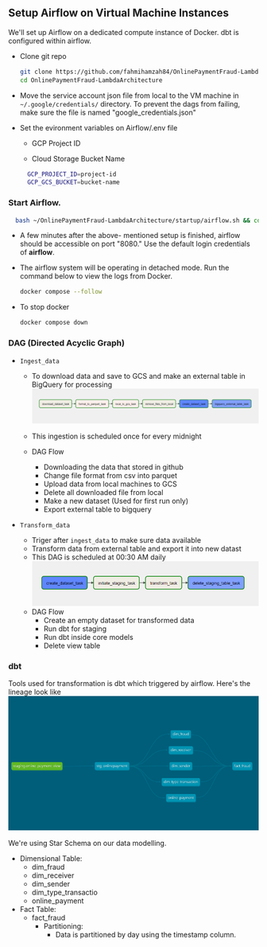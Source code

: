 ## Setup Airflow on Virtual Machine Instances

We'll set up Airflow on a dedicated compute instance of Docker. dbt is configured within airflow.

- Clone git repo

  ```bash
  git clone https://github.com/fahmihamzah84/OnlinePaymentFraud-LambdaArchitecture.git && \
  cd OnlinePaymentFraud-LambdaArchitecture
  ```

- Move the service account json file from local to the VM machine in `~/.google/credentials/` directory. To prevent the dags from failing, make sure the file is named "google_credentials.json"

- Set the evironment variables on Airflow/.env file

  - GCP Project ID

  - Cloud Storage Bucket Name
  ```bash
    GCP_PROJECT_ID=project-id
    GCP_GCS_BUCKET=bucket-name
    ```
### Start Airflow. 

  ```bash
    bash ~/OnlinePaymentFraud-LambdaArchitecture/startup/airflow.sh && cd ~/.OnlinePaymentFraud-LambdaArchitecture/airflow
   ```

- A few minutes after the above- mentioned setup is finished, airflow should be accessible on port "8080." Use the default login credentials of **airflow**.

- The airflow system will be operating in detached mode. Run the command below to view the logs from Docker.

  ```bash
  docker compose --follow
  ```

- To stop docker
  ```bash
  docker compose down
  ```

### DAG (Directed Acyclic Graph)

- `Ingest_data`
    - To download data and save to GCS and make an external table in BigQuery for processing
![IngestDataDAG](../images/Dags_ingest.png)
    - This ingestion is scheduled once for every midnight 

    - DAG Flow
      - Downloading the data that stored in github
      - Change file format from csv into parquet
      - Upload data from local machines to GCS
      - Delete all downloaded file from local
      - Make a new dataset (Used for first run only)
      - Export external table to bigquery

- `Transform_data`
    - Triger after `ingest_data` to make sure data available
    - Transform data from external table and export it into new datast
    - This DAG is scheduled at 00:30 AM daily
![DataTransformdbt](../images/Dags_transform.png)
    - DAG Flow
      - Create an empty dataset for transformed data
      - Run dbt for staging
      - Run dbt inside core models
      - Delete view table

### dbt

Tools used for transformation is dbt which triggered by airflow. Here's the lineage look like
![lineage](../images/lineage.png)
  
We're using Star Schema on our data modelling.
- Dimensional Table:
  - dim_fraud
  - dim_receiver
  - dim_sender
  - dim_type_transactio
  - online_payment
- Fact Table:
  - fact_fraud
    - Partitioning:
        - Data is partitioned by day using the timestamp column.